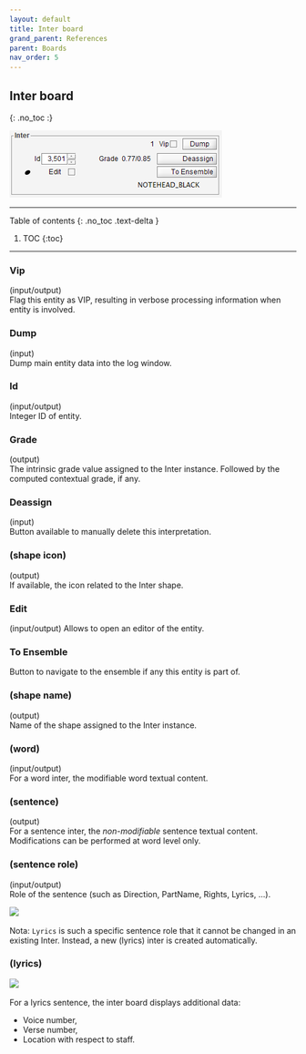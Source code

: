 ```yaml
---
layout: default
title: Inter board
grand_parent: References
parent: Boards
nav_order: 5
---
```

## Inter board
{: .no_toc :}

![](../assets/images/inter_board.png)

---
Table of contents
{: .no_toc .text-delta }

1. TOC
{:toc}
---

### Vip
(input/output)  
Flag this entity as VIP, resulting in verbose processing information
when entity is involved.

### Dump
(input)  
Dump main entity data into the log window.

### Id
(input/output)  
Integer ID of entity.

### Grade
(output)  
The intrinsic grade value assigned to the Inter instance.
Followed by the computed contextual grade, if any.

### Deassign
(input)  
Button available to manually delete this interpretation.

### (shape icon)
(output)  
If available, the icon related to the Inter shape.

### Edit
(input/output)
Allows to open an editor of the entity.

### To Ensemble
Button to navigate to the ensemble if any this entity is part of.

### (shape name)
(output)  
Name of the shape assigned to the Inter instance.

### (word)
(input/output)  
For a word inter, the modifiable word textual content.

### (sentence)
(output)  
For a sentence inter, the _non-modifiable_ sentence textual content.
Modifications can be performed at word level only.

### (sentence role)
(input/output)  
Role of the sentence (such as Direction, PartName, Rights, Lyrics, ...).

![](../assets/images/role_board.png)

Nota: `Lyrics` is such a specific sentence role that it cannot be changed in an existing Inter.
Instead, a new (lyrics) inter is created automatically.

### (lyrics)
![](../assets/images/lyrics_data.png)

For a lyrics sentence, the inter board displays additional data:
* Voice number,
* Verse number,
* Location with respect to staff.
